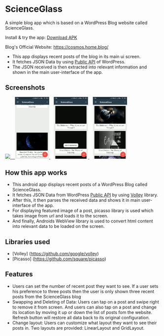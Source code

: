  # ScienceGlass

 A simple blog app which is based on a WordPress Blog website called ScienceGlass.

 Install & try the app: [Download APK](https://drive.google.com/file/d/1t6S_fNJWltUb-kXMFivFwFjI0jX4oMOK/view?usp=sharing)

 Blog's Official Website: https://cosmos.home.blog/

 * This app displays recent posts of the blog in its main ui screen.
 * It fetches JSON Data by using [Public API](https://developer.wordpress.com/docs/api/) of WordPress.
 * The JSON received is then extracted into relevant information and shown in the main user-interface of the app.


 ## Screenshots


 
 <a href="https://user-images.githubusercontent.com/42529024/168333688-391859dd-49fd-4e84-b91d-8fe348639413.png" target="_blank">
  <img src="https://user-images.githubusercontent.com/42529024/168333688-391859dd-49fd-4e84-b91d-8fe348639413.png" width="22%" />
 <span>&nbsp;&nbsp;</span>
 <a href="https://raw.githubusercontent.com/s0oraj/ScienceGlass/master/illustration_gif_two.gif" target="_blank">
  <img src="https://raw.githubusercontent.com/s0oraj/ScienceGlass/master/illustration_gif_two.gif" width="22%" />
</a>
<span>&nbsp;&nbsp;</span>
<a href="https://raw.githubusercontent.com/s0oraj/ScienceGlass/master/illustration_gif_three.gif" target="_blank">
  <img src="https://raw.githubusercontent.com/s0oraj/ScienceGlass/master/illustration_gif_three.gif" width="22%" />
</a>
<span>&nbsp;&nbsp;</span>
<a href="https://raw.githubusercontent.com/s0oraj/ScienceGlass/master/illustration_gif_one.gif" target="_blank">
  <img src="https://raw.githubusercontent.com/s0oraj/ScienceGlass/master/illustration_gif_one.gif" width="22%" />
</a>


 ## How this app works

 - This android app displays recent posts of a WordPress Blog called ScienceGlass.
 - It fetches JSON Data from WordPress [Public API](https://developer.wordpress.com/docs/api/) by using [Volley](https://github.com/google/volley) library.
 - After this, it then parses the received data and shows it in main user-interface of the app.
 - For displaying featured image of a post, picasso library is used which takes image from url and loads it to the screen.
 - And finally, Androids WebView library is used to convert html content into relevant data to be loaded on the screen.
 
 ## Libraries used

 * [Volley] (https://github.com/google/volley)
 * [Picasso] (https://github.com/square/picasso)


 ## Features

 -  Users can set the number of recent post they want to see. If a user sets his preference to three posts then the user is only shown three recent posts from the ScienceGlass blog
 -  Swapping and Deleting of Data: Users can tap on a post and swipe right to remove it from screen. And users can also tap on a post and change its location by moving it up or down the list of posts fom the website. Refresh button will restore all data back to its original configuration.
 -  Change layout: Users can customize what layout they want to see their posts in. Two layouts are provided: LinearLayout and GridLayout.



